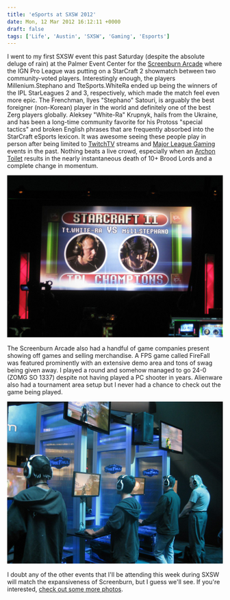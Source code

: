 ```yaml
---
title: 'eSports at SXSW 2012'
date: Mon, 12 Mar 2012 16:12:11 +0000
draft: false
tags: ['Life', 'Austin', 'SXSW', 'Gaming', 'Esports']
---
```


I went to my first SXSW event this past Saturday (despite the absolute deluge of rain) at the Palmer Event Center for the [Screenburn Arcade](http://sxsw.com/interactive/screenburn) where the IGN Pro League was putting on a StarCraft 2 showmatch between two community-voted players. Interestingly enough, the players Millenium.Stephano and TteSports.WhiteRa ended up being the winners of the IPL StarLeagues 2 and 3, respectively, which made the match feel even more epic. The Frenchman, Ilyes "Stephano" Satouri, is arguably the best foreigner (non-Korean) player in the world and definitely one of the best Zerg players globally. Aleksey "White-Ra" Krupnyk, hails from the Ukraine, and has been a long-time community favorite for his Protoss "special tactics" and broken English phrases that are frequently absorbed into the StarCraft eSports lexicon. It was awesome seeing these people play in person after being limited to [TwitchTV](http://twitch.tv) streams and [Major League Gaming](http://www.majorleaguegaming.com/) events in the past. Nothing beats a live crowd, especially when an [Archon Toilet](http://wiki.teamliquid.net/starcraft2/Archon_toilet) results in the nearly instantaneous death of 10+ Brood Lords and a complete change in momentum.

![Screenburn: IPL: Stephano vs. WhiteRa](stephano_whitera.jpg)

The Screenburn Arcade also had a handful of game companies present showing off games and selling merchandise. A FPS game called FireFall was featured prominently with an extensive demo area and tons of swag being given away. I played a round and somehow managed to go 24-0 (ZOMG SO 1337) despite not having played a PC shooter in years. Alienware also had a tournament area setup but I never had a chance to check out the game being played.

![Screenburn: FireFall Demo Area](firefall.jpg)

I doubt any of the other events that I'll be attending this week during SXSW will match the expansiveness of Screenburn, but I guess we'll see. If you're interested, [check out some more photos](https://www.flickr.com/photos/shiruken/albums/72157629198795286).